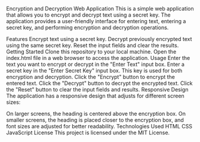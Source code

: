 Encryption and Decryption Web Application
This is a simple web application that allows you to encrypt and decrypt text using a secret key. The application provides a user-friendly interface for entering text, entering a secret key, and performing encryption and decryption operations.

Features
Encrypt text using a secret key.
Decrypt previously encrypted text using the same secret key.
Reset the input fields and clear the results.
Getting Started
Clone this repository to your local machine.
Open the index.html file in a web browser to access the application.
Usage
Enter the text you want to encrypt or decrypt in the "Enter Text" input box.
Enter a secret key in the "Enter Secret Key" input box. This key is used for both encryption and decryption.
Click the "Encrypt" button to encrypt the entered text.
Click the "Decrypt" button to decrypt the encrypted text.
Click the "Reset" button to clear the input fields and results.
Responsive Design
The application has a responsive design that adjusts for different screen sizes:

On larger screens, the heading is centered above the encryption box.
On smaller screens, the heading is placed closer to the encryption box, and font sizes are adjusted for better readability.
Technologies Used
HTML
CSS
JavaScript
License
This project is licensed under the MIT License.
